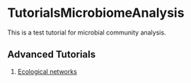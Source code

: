 # TutorialsMicrobiomeAnalysis

This is a test tutorial for microbial community analysis.


## Advanced Tutorials  
1. [Ecological networks](https://github.com/microsud/TutorialsMicrobiomeAnalysis.github.io/blob/master/MicrobiomeTutorials/networks_tutorial.html)  

